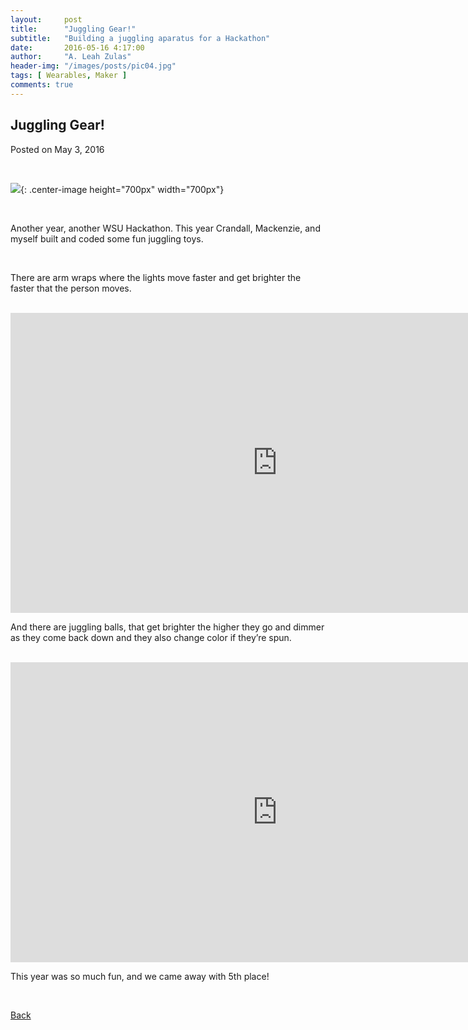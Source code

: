 ```yaml
---
layout:     post
title:      "Juggling Gear!"
subtitle:   "Building a juggling aparatus for a Hackathon"
date:       2016-05-16 4:17:00
author:     "A. Leah Zulas"
header-img: "/images/posts/pic04.jpg"
tags: [ Wearables, Maker ]
comments: true
---
```


## Juggling Gear!

Posted on May 3, 2016

<br>

![](https://alzulas.github.com/Website/juggle.jpg){: .center-image height="700px" width="700px"}

<br>

Another year, another WSU Hackathon. This year Crandall, Mackenzie, and myself built and coded some fun juggling toys.

<br>

There are arm wraps where the lights move faster and get brighter the faster that the person moves.

<br>

<iframe width="853" height="480" src="https://www.youtube.com/embed/fE_5JhMOmcY?rel=0" frameborder="0" allowfullscreen></iframe>

<br>

And there are juggling balls, that get brighter the higher they go and dimmer as they come back down and they also change color if they’re spun.

<br>

<iframe width="853" height="480" src="https://www.youtube.com/embed/GRFo9XbSsZg?rel=0" frameborder="0" allowfullscreen></iframe>

<br>

This year was so much fun, and we came away with 5th place!

<br>

[Back](./)
